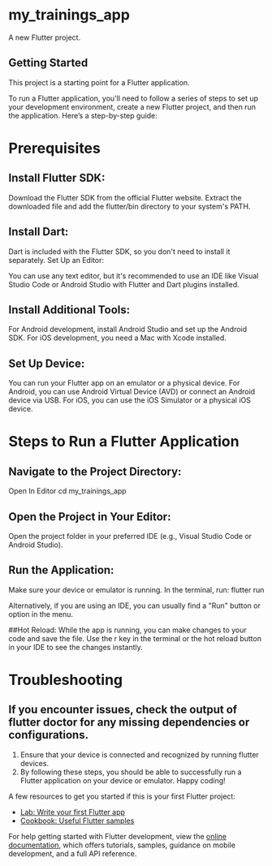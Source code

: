 # my_trainings_app

A new Flutter project.

## Getting Started

This project is a starting point for a Flutter application.


 To run a Flutter application, you'll need to follow a series of steps to set up your development environment, create a new Flutter project, and then run the application. Here’s a step-by-step guide:

# Prerequisites
## Install Flutter SDK:

Download the Flutter SDK from the official Flutter website.
Extract the downloaded file and add the flutter/bin directory to your system's PATH.
## Install Dart:

Dart is included with the Flutter SDK, so you don't need to install it separately.
Set Up an Editor:

You can use any text editor, but it's recommended to use an IDE like Visual Studio Code or Android Studio with Flutter and Dart plugins installed.
## Install Additional Tools:

For Android development, install Android Studio and set up the Android SDK.
For iOS development, you need a Mac with Xcode installed.
## Set Up Device:

You can run your Flutter app on an emulator or a physical device. For Android, you can use Android Virtual Device (AVD) or connect an Android device via USB. For iOS, you can use the iOS Simulator or a physical iOS device.

# Steps to Run a Flutter Application

## Navigate to the Project Directory:

Open In Editor
cd my_trainings_app


## Open the Project in Your Editor:

Open the project folder in your preferred IDE (e.g., Visual Studio Code or Android Studio).


## Run the Application:

Make sure your device or emulator is running.
In the terminal, run:
flutter run

Alternatively, if you are using an IDE, you can usually find a "Run" button or option in the menu.

##Hot Reload:
While the app is running, you can make changes to your code and save the file. Use the r key in the terminal or the hot reload button in your IDE to see the changes instantly.


# Troubleshooting
## If you encounter issues, check the output of flutter doctor for any missing dependencies or configurations.
  1. Ensure that your device is connected and recognized by running flutter devices.
  2. By following these steps, you should be able to successfully run a Flutter application on your device or emulator. Happy coding!



A few resources to get you started if this is your first Flutter project:

- [Lab: Write your first Flutter app](https://docs.flutter.dev/get-started/codelab)
- [Cookbook: Useful Flutter samples](https://docs.flutter.dev/cookbook)

For help getting started with Flutter development, view the
[online documentation](https://docs.flutter.dev/), which offers tutorials,
samples, guidance on mobile development, and a full API reference.
